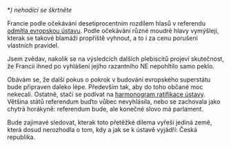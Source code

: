 <!-- dcterms:identifier = riderweblog#206 -->
<!-- dcterms:title = Jak Francie zachránila - zradila*) Evropu -->
<!-- dcterms:abstract = *) - nehodící se škrtněte -->
<!-- np9:categoryId = 2 -->
<!-- x4w:category = Lidé a jiná zvěř -->
<!-- np9:authorId = 1 -->
<!-- np9:authorEmail = michal.valasek@altairis.cz -->
<!-- dcterms:creator = Michal Altair Valášek -->
<!-- dcterms:created = 2005-05-30T23:13:19.947+02:00 -->
<!-- dcterms:dateAccepted = 2005-05-30T23:13:19.947+02:00 -->

**) nehodící se škrtněte*

Francie podle očekávání desetiprocentním rozdílem hlasů v referendu [odmítla evropskou ústavu](http://www.ceskenoviny.cz/archiv/index_view.php?id=132067). Podle očekávání různé moudré hlavy vymýšlejí, kterak se takové blamáží propříště vyhnout, a to i za cenu porušení vlastních pravidel.

Jsem zvědav, nakolik se na výsledcích dalších plebiscitů projeví skutečnost, že Francii ihned po vyhlášení jejího razantního NE nepohltilo samo peklo.

Obávám se, že další pokus o pokrok v budování evropského superstátu bude připraven daleko lépe. Především tak, aby do toho občané moc nekecali. Ostatně, stačí se podívat na [harmonogram ratifikace ústavy](http://www.ceskenoviny.cz/archiv/index_view.php?id=132081). Většina států referendum buďto vůbec nevyhlásila, nebo se zachovala jako chytrá horákyně: referendum bude, ale konečné slovo má parlament.

Bude zajímavé sledovat, kterak toto přetěžké dilema vyřeší jediná země, která dosud nerozhodla o tom, kdy a jak se k ústavě vyjádří: Česká republika.